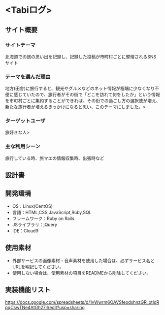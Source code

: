 # <Tabiログ>

## サイト概要
### サイトテーマ
 北海道での旅の思い出を記録し、記録した投稿が市町村ごとに整理されるSNSサイト

### テーマを選んだ理由
 地方(田舎)に旅行すると、観光やグルメなどのネット情報が極端に少なくなり不便に感じていたので、旅行者がその街で「どこを訪れて何をしたか」という情報を市町村ごとに集約することができれば、その街での過ごし方の選択肢が増え、新たな旅行者が増えるきっかけになると思い、このテーマにしました。>

### ターゲットユーザ
 旅好きな人>

### 主な利用シーン
 旅行している時、旅マエの情報収集時、出張時など

## 設計書


## 開発環境
- OS：Linux(CentOS)
- 言語：HTML,CSS,JavaScript,Ruby,SQL
- フレームワーク：Ruby on Rails
- JSライブラリ：jQuery
- IDE：Cloud9

## 使用素材
- 外部サービスの画像素材・音声素材を使用した場合は、必ずサービス名とURLを明記してください。
- 使用しない場合は、使用素材の項目をREADMEから削除してください。

## 実装機能リスト
<https://docs.google.com/spreadsheets/d/1vWwrm6OAVSfeodxhnzGR_otIdRpqCswTNe4AtGh27iI/edit?usp=sharing>